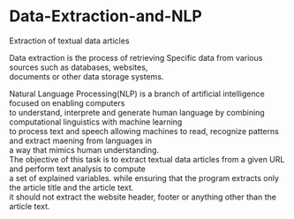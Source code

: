 # Data-Extraction-and-NLP
Extraction of textual data articles
<p>Data extraction is the process of retrieving Specific data from various sources such as databases, websites,<br>
documents or other data storage systems.
<p>Natural Language Processing(NLP) is a branch of artificial intelligence focused on enabling computers<br>
to understand, interprete and generate human language by combining computational linguistics with machine learning<br>
to process text and speech allowing machines to read, recognize patterns and extract maening from languages in<br>
a way that mimics human understanding.<br>
The objective of this task is to extract textual data articles from a given URL and perform text analysis to compute<br>
a set of explained variables. while ensuring that the program extracts only the article title and the article text.<br>
it should not extract the website header, footer or anything other than the article text.

